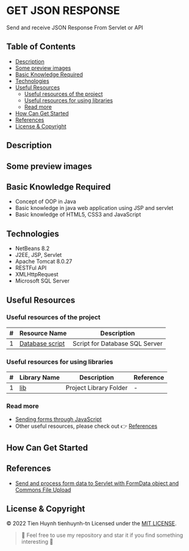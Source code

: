 # GET JSON RESPONSE
Send and receive JSON Response From Servlet or API 

## Table of Contents
- [Description](#description)
- [Some preview images](#some-preview-images)
- [Basic Knowledge Required](#basic-knowledge-required)
- [Technologies](#technologies)
- [Useful Resources](#useful-resources)
  - [Useful resources of the project](#useful-resources-of-the-project)
  - [Useful resources for using libraries](#useful-resources-for-using-libraries)
  - [Read more](#read-more)
- [How Can Get Started](#how-can-get-started)
- [References](#references)
- [License & Copyright](#license--copyright)

## Description

## Some preview images

## Basic Knowledge Required
- Concept of OOP in Java
- Basic knowledge in java web application using JSP and servlet
- Basic knowledge of HTML5, CSS3 and JavaScript

## Technologies
- NetBeans 8.2
- J2EE, JSP, Servlet
- Apache Tomcat 8.0.27
- RESTFul API
- XMLHttpRequest
- Microsoft SQL Server

## Useful Resources

### Useful resources of the project

#| Resource Name | Description
-| ------------- | -----------
1| [Database script](https://github.com/tienhuynh-tn/get-json-response/blob/main/database.sql) | Script for Database SQL Server

### Useful resources for using libraries

#| Library Name | Description | Reference
-| ------------ | ----------- | ---------
1| [lib](https://github.com/tienhuynh-tn/get-json-response/tree/main/lib) | Project Library Folder | -

### Read more
- [Sending forms through JavaScript](https://developer.mozilla.org/en-US/docs/Learn/Forms/Sending_forms_through_JavaScript)
- Other useful resources, please check out 👉 [References](#references)

## How Can Get Started

## References
- [Send and process form data to Servlet with FormData object and Commons File Upload](https://linuxtut.com/en/3e50733ed8ca9d3c93f4/)

## License & Copyright
&copy; 2022 Tien Huynh tienhuynh-tn Licensed under the [MIT LICENSE](https://github.com/tienhuynh-tn/get-json-response/blob/main/LICENSE).

> :love_you_gesture: Feel free to use my repository and star it if you find something interesting :love_you_gesture:
